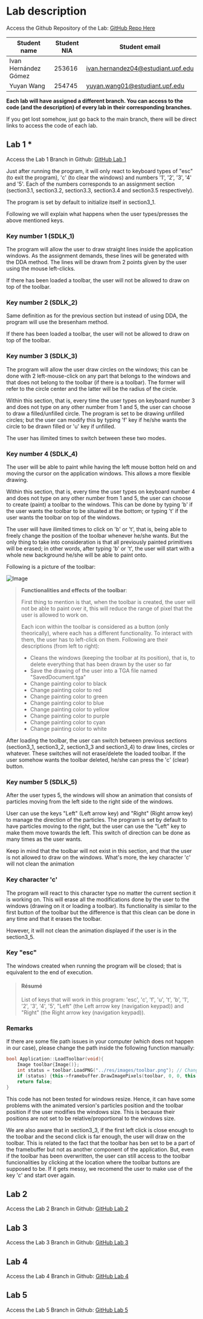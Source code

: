 #  Lab description

Access the Github Repository of the Lab: [GitHub Repo Here](https://github.com/yuyanwang03/ComputerGraphics)

| Student name | Student NIA | Student email |
| --- | --- | --- |
| Ivan Hernández Gómez | 253616 | ivan.hernandez04@estudiant.upf.edu |
| Yuyan Wang | 254745 | yuyan.wang01@estudiant.upf.edu |

**Each lab will have assigned a different branch. You can access to the code (and the description) of every lab in their corresponding branches.**

If you get lost somehow, just go back to the main branch, there will be direct links to access the code of each lab.

## Lab 1 *

Access the Lab 1 Branch in Github: [GitHub Lab 1](https://github.com/yuyanwang03/ComputerGraphics/tree/Lab1)

Just after running the program, it will only react to keyboard types of "esc" (to exit the program), 'c' (to clear the windows) and numbers '1', '2', '3', '4' and '5'. Each of the numbers corresponds to an assignment section (section3.1, section3.2, section3.3, section3.4 and section3.5 respectively).

The program is set by default to initialize itself in section3_1.

Following we will explain what happens when the user types/presses the above mentioned keys.

### **Key number 1 (SDLK_1)**

The program will allow the user to draw straight lines inside the application windows. As the assignment demands, these lines will be generated with the DDA method. The lines will be drawn from 2 points given by the user using the mouse left-clicks.

If there has been loaded a toolbar, the user will not be allowed to draw on top of the toolbar.

### **Key number 2 (SDLK_2)**

Same definition as for the previous section but instead of using DDA, the program will use the bresenham method.

If there has been loaded a toolbar, the user will not be allowed to draw on top of the toolbar.

### **Key number 3 (SDLK_3)**

The program will allow the user draw circles on the windows; this can be done with 2 left-mouse-click on any part that belongs to the windows and that does not belong to the toolbar (if there is a toolbar). The former will refer to the circle center and the latter will be the radius of the circle.

Within this section, that is, every time the user types on keyboard number 3 and does not type on any other number from 1 and 5, the user can choose to draw a filled/unfilled circle. The program is set to be drawing unfilled circles; but the user can modify this by typing 'f' key if he/she wants the circle to be drawn filled or 'u' key if unfilled. 

The user has ilimited times to switch between these two modes.

### **Key number 4 (SDLK_4)**

The user will be able to paint while having the left mouse botton held on and moving the cursor on the application windows. This allows a more flexible drawing. 

Within this section, that is, every time the user types on keyboard number 4 and does not type on any other number from 1 and 5, the user can choose to create (paint) a toolbar to the windows. This can be done by typing 'b' if the user wants the toolbar to be situated at the bottom; or typing 't' if the user wants the toolbar on top of the windows.

The user will have ilimited times to click on 'b' or 't', that is, being able to freely change the position of the toolbar whenever he/she wants. But the only thing to take into consideration is that all previously painted primitives will be erased; in other words, after typing 'b' or 't', the user will start with a whole new background he/she will be able to paint onto.

 Following is a picture of the toolbar:

 ![Image](res/images/toolbar.png "toolbar.png")

>**Functionalities and effects of the toolbar**: 
>
> First thing to mention is that, when the toolbar is created, the user will not be able to paint over it, this will reduce the range of pixel that the user is allowed to work on.
>
> Each icon within the toolbar is considered as a button (only theorically), where each has a different functionality. To interact with them, the user has to left-click on them. Following are their descriptions (from left to right):
> * Cleans the windows (keeping the toolbar at its position), that is, to delete everything that has been drawn by the user so far
> * Save the drawing of the user into a TGA file named "SavedDocument.tga"
> * Change painting color to black
> * Change painting color to red
> * Change painting color to green
> * Change painting color to blue
> * Change painting color to yellow
> * Change painting color to purple
> * Change painting color to cyan
> * Change painting color to white

After loading the toolbar, the user can switch between previous sections (section3_1, section3_2, section3_3 and section3_4) to draw lines, circles or whatever. These switches will not erase/delete the loaded toolbar. If the user somehow wants the toolbar deleted, he/she can press the 'c' (clear) button.

### **Key number 5 (SDLK_5)**

After the user types 5, the windows will show an animation that consists of particles moving from the left side to the right side of the windows.

User can use the keys "Left" (Left arrow key) and "Right" (Right arrow key) to manage the direction of the particles. The program is set by default to have particles moving to the right, but the user can use the "Left" key to make them move towards the left. This switch of direction can be done as many times as the user wants.

Keep in mind that the toolbar will not exist in this section, and that the user is not allowed to draw on the windows. What's more, the key character 'c' will not clean the animation

### **Key character 'c'**

The program will react to this character type no matter the current section it is working on. This will erase all the modifications done by the user to the windows (drawing on it or loading a toolbar). Its functionality is similar to the first button of the toolbar but the difference is that this clean can be done in any time and that it erases the toolbar.

However, it will not clean the animation displayed if the user is in the section3_5.

### **Key "esc"**

The windows created when running the program will be closed; that is equivalent to the end of execution.

> #### Résumé
> List of keys that will work in this program: 'esc', 'c', 'f', 'u', 't', 'b', '1', '2', '3', '4', '5', "Left" (the Left arrow key (navigation keypad)) and "Right" (the Right arrow key (navigation keypad)).

### Remarks

If there are some file path issues in your computer (which does not happen in our case), please change the path inside the following function manually:

```c++
bool Application::LoadToolbar(void){
    Image toolbar{Image()};
    int status = toolbar.LoadPNG("../res/images/toolbar.png"); // Change file path if there's been some error loading it
    if (status) {this->framebuffer.DrawImagePixels(toolbar, 0, 0, this->toolbar_top); return true;}
    return false;
}
```

This code has not been tested for windows resize. Hence, it can have some problems with the animated version's particles position and the toolbar position if the user modifies the windows size. This is because their positions are not set to be relative/proportional to the windows size.

We are also aware that in section3_3, if the first left click is close enough to the toolbar and the second click is far enough, the user will draw on the toolbar. This is related to the fact that the toolbar has ben set to be a part of the framebuffer but not as another component of the application. But, even if the toolbar has been overwritten, the user can still access to the toolbar funcionalities by clicking at the location where the toolbar buttons are supposed to be. If it gets messy, we recomend the user to make use of the key 'c' and start over again.

## Lab 2

Access the Lab 2 Branch in Github: [GitHub Lab 2](https://github.com/yuyanwang03/ComputerGraphics/tree/Lab2)

## Lab 3

Access the Lab 3 Branch in Github: [GitHub Lab 3](https://github.com/yuyanwang03/ComputerGraphics/tree/Lab3)

## Lab 4

Access the Lab 4 Branch in Github: [GitHub Lab 4](https://github.com/yuyanwang03/ComputerGraphics/tree/Lab4)

## Lab 5

Access the Lab 5 Branch in Github: [GitHub Lab 5](https://github.com/yuyanwang03/ComputerGraphics/tree/Lab5)